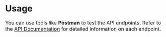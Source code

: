 <h1>Usage</h1>
<p style="font-size: 16px;">You can use tools like <strong>Postman</strong> to test the API endpoints. Refer to the <a href="https://documenter.getpostman.com/view/36015273/2sA3QzaU2K" target="_blank">API Documentation</a> for detailed information on each endpoint.</p>
